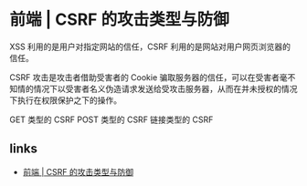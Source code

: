 # 前端 | CSRF 的攻击类型与防御

XSS 利用的是用户对指定网站的信任，CSRF 利用的是网站对用户网页浏览器的信任。

CSRF 攻击是攻击者借助受害者的 Cookie 骗取服务器的信任，可以在受害者毫不知情的情况下以受害者名义伪造请求发送给受攻击服务器，从而在并未授权的情况下执行在权限保护之下的操作。

GET 类型的 CSRF
POST 类型的 CSRF
链接类型的 CSRF

## links

- [前端 | CSRF 的攻击类型与防御](https://zhuanlan.zhihu.com/p/61827277)
